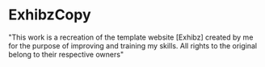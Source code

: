 # ExhibzCopy
"This work is a recreation of the template website [Exhibz] created by me for the purpose of improving and training my skills. All rights to the original belong to their respective owners"
